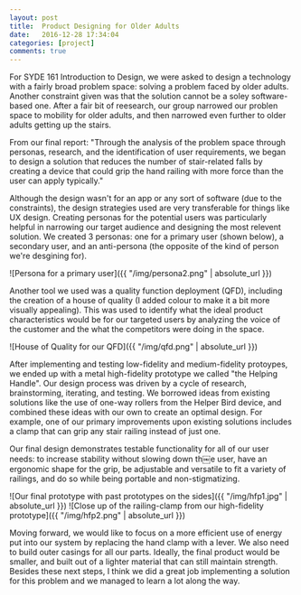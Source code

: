 ```yaml
---
layout: post
title:  Product Designing for Older Adults
date:   2016-12-28 17:34:04
categories: [project]
comments: true
---
```


For SYDE 161 Introduction
to Design, we were asked to design a technology with a fairly broad problem space: solving a problem faced by older adults. Another constraint given was that the solution cannot be a soley software-based one. After a fair bit of reesearch, our group narrowed our problen space to mobility for older adults, and then narrowed even further to older adults getting up the stairs.

From our final report:
"Through the analysis of the problem space through personas, research, and the identification of user requirements, we began to design a solution that reduces the number of stair-related falls by creating a device that could grip the hand railing with more force than the user can apply typically."

Although the design wasn't for an app or any sort of software (due to the constraints), the design strategies used are very transferable for things like UX design. Creating personas for the potential users was particularly helpful in narrowing our target audience and designing the most relevent solution. We created 3 personas: one for a primary user (shown below), a secondary user, and an anti-persona (the opposite of the kind of person we're desgining for).

![Persona for a primary user]({{ "/img/persona2.png" | absolute_url }})

Another tool we used was a quality function deployment (QFD), including the creation of a house of quality (I added colour to make it a bit more visually appealing). This was used to identify what the ideal product characteristics would be for our targeted users by analyzing the voice of the customer and the what the competitors were doing in the space.

![House of Quality for our QFD]({{ "/img/qfd.png" | absolute_url }})

After implementing and testing low-fidelity and medium-fidelity protoypes, we ended up with a metal high-fidelity prototype we called "the Helping Handle". Our design process was driven by a cycle of research, brainstorming, iterating, and testing. We borrowed ideas from existing solutions like the use of one-way rollers from the Helper Bird device, and combined these ideas with our own to create an optimal design. For example, one of our primary improvements upon existing solutions includes a clamp that can grip any stair railing instead of just one.

Our final design demonstrates testable functionality for all of our user needs: to increase stability without slowing down th￼e user, have an ergonomic shape for the grip, be adjustable and versatile to fit a variety of railings, and do so while being portable and non-stigmatizing.

![Our final prototype with past prototypes on the sides]({{ "/img/hfp1.jpg" | absolute_url }})
![Close up of the railing-clamp from our high-fidelity prototype]({{ "/img/hfp2.png" | absolute_url }})

Moving forward, we would like to focus on a more efficient use of energy put into our system by replacing the hand clamp with a lever. We also need to build outer casings for all our parts. Ideally, the final product would be smaller, and built out of a lighter material that can still maintain strength. Besides these next steps, I think we did a great job implementing a solution for this problem and we managed to learn a lot along the way.
